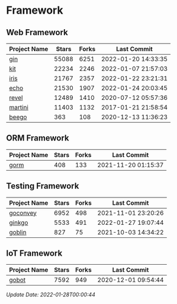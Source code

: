 # Framework

## Web Framework
| Project Name | Stars | Forks | Last Commit |
| ------------ | ----- | ----- | ----------- |
| [gin](https://github.com/gin-gonic/gin) | 55088 | 6251 | 2022-01-20 14:33:35 |
| [kit](https://github.com/go-kit/kit) | 22234 | 2246 | 2022-01-07 21:57:03 |
| [iris](https://github.com/kataras/iris) | 21767 | 2357 | 2022-01-22 23:21:31 |
| [echo](https://github.com/labstack/echo) | 21530 | 1907 | 2022-01-24 20:03:45 |
| [revel](https://github.com/revel/revel) | 12489 | 1410 | 2020-07-12 05:57:36 |
| [martini](https://github.com/go-martini/martini) | 11403 | 1132 | 2017-01-21 21:58:54 |
| [beego](https://github.com/astaxie/beego) | 363 | 108 | 2020-12-13 11:36:23 |

## ORM Framework
| Project Name | Stars | Forks | Last Commit |
| ------------ | ----- | ----- | ----------- |
| [gorm](https://github.com/jinzhu/gorm) | 408 | 133 | 2021-11-20 01:15:37 |

## Testing Framework
| Project Name | Stars | Forks | Last Commit |
| ------------ | ----- | ----- | ----------- |
| [goconvey](https://github.com/smartystreets/goconvey) | 6952 | 498 | 2021-11-01 23:20:26 |
| [ginkgo](https://github.com/onsi/ginkgo) | 5533 | 491 | 2022-01-27 19:07:44 |
| [goblin](https://github.com/franela/goblin) | 827 | 75 | 2021-10-03 14:34:22 |

## IoT Framework
| Project Name | Stars | Forks | Last Commit |
| ------------ | ----- | ----- | ----------- |
| [gobot](https://github.com/hybridgroup/gobot) | 7592 | 949 | 2020-12-01 09:54:44 |

*Update Date: 2022-01-28T00:00:44*